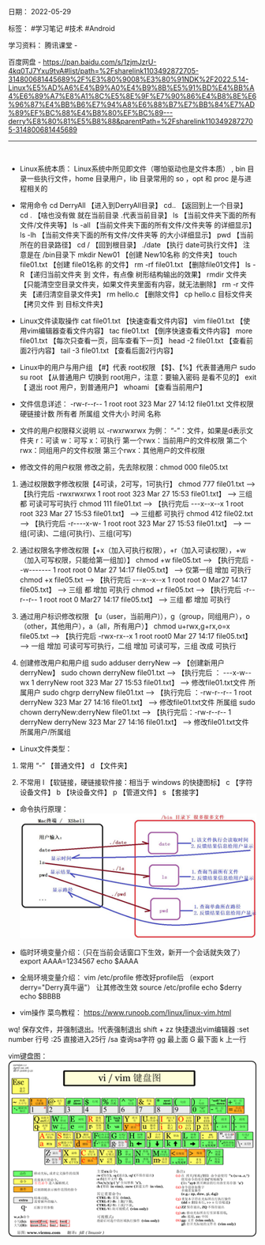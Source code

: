 日期： 2022-05-29

标签： #学习笔记 #技术 #Android 

学习资料： 
腾讯课堂 - 

百度网盘 - https://pan.baidu.com/s/1zjmJzrU-4kq0TJ7Yxu9tvA#list/path=%2Fsharelink1103492872705-314800681445689%2F%E3%80%9008%E3%80%91NDK%2F2022.5.14-Linux%E5%AD%A6%E4%B9%A0%E4%B9%8B%E5%91%BD%E4%BB%A4%E6%89%A7%E8%A1%8C%E5%8E%9F%E7%90%86%E4%B8%8E%E6%96%87%E4%BB%B6%E7%94%A8%E6%88%B7%E7%BB%84%E7%AD%89%EF%BC%88%E4%B8%80%EF%BC%89---derry%E8%80%81%E5%B8%88&parentPath=%2Fsharelink1103492872705-314800681445689

---
<br>

- Linux系统本质：
Linux系统中所见即文件（哪怕驱动也是文件本质） , bin 目录一些执行文件，home 目录用户，lib 目录常用的 so ，opt 和 proc 是与进程相关的


- 常用命令
cd DerryAll 【进入到DerryAll目录】
cd.. 【返回到上一个目录】
cd . 【啥也没有做 就在当前目录 .代表当前目录】
ls 【当前文件夹下面的所有文件/文件夹等】
ls -all 【当前文件夹下面的所有文件/文件夹等 的详细显示】
ls -lh 【当前文件夹下面的所有文件/文件夹等 的大小详细显示】
pwd 【当前所在的目录路径】
cd / 【回到根目录】
./date 【执行 date可执行文件】 注意是在 /bin目录下
mkdir New01 【创建 New10名称 的文件夹】
touch file01.txt 【创建 file01名称 的文件】
rm -rf file01.txt 【删除file01文件】
ls -R 【递归当前文件夹 到 文件，有点像 树形结构输出的效果】
rmdir 文件夹 【只能清空空目录文件夹，如果文件夹里面有内容，就无法删除】
rm -r 文件夹 【递归清空目录文件夹】
rm hello.c 【删除文件】
cp hello.c 目标文件夹 【拷贝文件 到 目标文件夹】


- Linux文件读取操作
cat file01.txt 【快速查看文件内容】
vim file01.txt 【使用vim编辑器查看文件内容】
tac file01.txt 【倒序快速查看文件内容】
more file01.txt 【每次只查看一页，回车查看下一页】
head -2 file01.txt 【查看前面2行内容】
tail -3 file01.txt 【查看后面2行内容】


- Linux中的用户与用户组
【#】代表 root权限
【$】、【%】代表普通用户
sudo su root 【从普通用户 切换到 root用户，注意：要输入密码 是看不见的】
exit 【 退出 root 用户，到普通用户】
whoami 【查看当前用户】


- 文件信息详述：
-rw-r--r--            1              root        root          323        Mar 27 14:12      file01.txt
文件权限    硬链接计数    所有者    所属组    文件大小            时间              名称


- 文件的用户权限释义说明
以 -rwxrwxrwx 为例：
“-”：文件，如果是d表示文件夹
r：可读
w：可写
x：可执行
第一个rwx：当前用户的文件权限
第二个rwx：同组用户的文件权限
第三个rwx：其他用户的文件权限


- 修改文件的用户权限
修改之前，先去除权限：chmod 000 file05.txt

1. 通过权限数字修改权限【4可读，2可写，1可执行】
chmod 777 file01.txt --> 【执行完后 -rwxrwxrwx 1 root root 323 Mar 27 15:53 file01.txt】 --> 三组都 可读可写可执行
chmod 111 file01.txt --> 【执行完后 ---x--x--x 1 root root 323 Mar 27 15:53 file01.txt】 --> 三组都 可执行
chmod 412 file02.txt --> 【执行完后 -r----x-w- 1 root root 323 Mar 27 15:53 file01.txt】 --> 一组(可读)、二组(可执行)、三组(可写)

2. 通过权限名字修改权限【+x（加入可执行权限），+r（加入可读权限），+w（加入可写权限，只能给第一组加）】
chmod +w file05.txt --> 【执行完后 --w------- 1 root root 0 Mar 27 14:17 file05.txt】 --> 仅第一组 增加 可执行
chmod +x file05.txt --> 【执行完后 ---x--x--x 1 root root 0 Mar27 14:17 file05.txt】 --> 三组 都 增加 可执行
chmod +r file05.txt --> 【执行完后 -r--r--r-- 1 root root 0 Mar27 14:17 file05.txt】 --> 三组 都 增加 可执行

3. 通过用户标识修改权限 【u（user，当前用户)），g（group，同组用户），o（other，其他用户），a（all，所有用户）】
chmod u+rwx,g+rx,o=x file05.txt --> 【执行完后 -rwx-rx--x 1 root root0 Mar 27 14:17 file05.txt】 --> 一组 增加 可读可写可执行，二组 增加 可读可写，三组 改成 可执行

4. 创建修改用户和用户组
sudo adduser derryNew --> 【创建新用户 derryNew】
sudo chown derryNew file01.txt --> 【执行完后 ： ---x-w--wx 1 derryNew root 323 Mar 27 15:53 file01.txt】 --> 修改file01.txt文件 所属用户 
sudo chgrp derryNew file01.txt --> 【执行完后 ：-rw-r--r-- 1 root derryNew 323 Mar 27 14:16 file01.txt】 --> 修改file01.txt文件 所属组
sudo chown derryNew:derryNew file01.txt --> 【执行完后：-rw-r--r-- 1 derryNew derryNew 323 Mar 27 14:16 file01.txt】 --> 修改file01.txt文件 所属用户/所属组 


- Linux文件类型：
1. 常用
“-” 【普通文件】
d 【文件夹】

2. 不常用
l 【软链接，硬链接软件接：相当于 windows 的快捷图标】
c 【字符设备文件】
b 【块设备文件】
p 【管道文件】
s 【套接字】


-  命令执行原理：
![650](../99附件/20220529_175429_1.png)


- 临时环境变量介绍：（只在当前会话窗口下生效，新开一个会话就失效了）
export AAAA=1234567
echo $AAAA


- 全局环境变量介绍：
vim /etc/profile 修改好profile后 （export derry="Derry真牛逼"）
让其修改生效 source /etc/profile
echo $derry
echo $BBBB


- vim操作
菜鸟教程： https://www.runoob.com/linux/linux-vim.html

wq! 保存文件，并强制退出。!代表强制退出
shift + zz 快捷退出vim编辑器
:set number 行号
:25 直接进入25行
/sa 查询sa字符
gg 最上面
G 最下面
k 上一行

vim键盘图：
![1000](../99附件/20220529210624.png)
